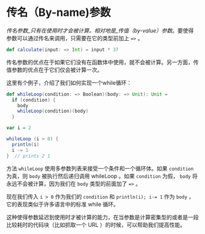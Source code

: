 # 传名（By-name)参数

_传名参数_只有在使用时才会被计算。相对地是_传值（by-value）参数_。要使得参数可以通过传名来调用，只需要在它的类型前加上 `=>` 。

```scala
def calculate(input: => Int) = input * 37
```

传名参数的优点在于如果它们没有在函数体中使用，就不会被计算。另一方面，传值参数的优点在于它们仅会被计算一次。

这里有个例子，介绍了我们如何实现一个while循环：

```scala
def whileLoop(condition: => Boolean)(body: => Unit): Unit =
  if (condition) {
    body
    whileLoop(condition)(body)
  }

var i = 2

whileLoop (i > 0) {
  println(i)
  i -= 1
}  // prints 2 1
```

方法 `whileLoop` 使用多参数列表来接受一个条件和一个循环体。如果 `condition` 为真，则 `body` 被执行然后递归调用 whileLoop 。如果 `condition` 为假， `body` 将永远不会被计算，因为我们在 `body` 类型的前面加了 `=>` 。

现在我们传入 `i > 0` 作为我们的 `condition` 和 `println(i); i-= 1` 作为 `body` ，它的表现类似于许多语言中的标准 while 循环。

这种使得参数延迟到使用时才被计算的能力，在当参数是计算密集型的或者是一段比较耗时的代码块（比如抓取一个 URL ）的时候，可以帮助我们提高性能。